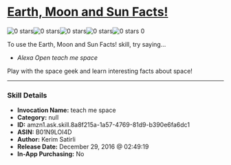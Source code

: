 # [Earth, Moon and Sun Facts!](http://alexa.amazon.com/#skills/amzn1.ask.skill.8a8f215a-1a57-4769-81d9-b390e6fa6dc1)
![0 stars](../../images/ic_star_border_black_18dp_1x.png)![0 stars](../../images/ic_star_border_black_18dp_1x.png)![0 stars](../../images/ic_star_border_black_18dp_1x.png)![0 stars](../../images/ic_star_border_black_18dp_1x.png)![0 stars](../../images/ic_star_border_black_18dp_1x.png) 0

To use the Earth, Moon and Sun Facts! skill, try saying...

* *Alexa Open teach me space*

Play with the space geek and learn interesting facts about space!

***

### Skill Details

* **Invocation Name:** teach me space
* **Category:** null
* **ID:** amzn1.ask.skill.8a8f215a-1a57-4769-81d9-b390e6fa6dc1
* **ASIN:** B01N9LOI4D
* **Author:** Kerim Satirli
* **Release Date:** December 29, 2016 @ 02:49:19
* **In-App Purchasing:** No
